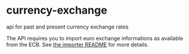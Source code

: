 # currency-exchange

api for past and present currency exchange rates

The API requires you to import euro exchange informations as available from the ECB.
See [the importer README][1] for more details.

[1]:importer/README.md
